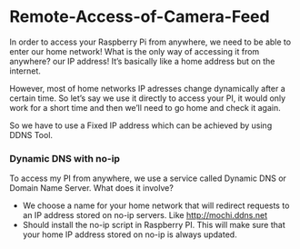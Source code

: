 # Remote-Access-of-Camera-Feed
In order to access your Raspberry Pi from anywhere, we need to be able to enter our home network! What is the only way of accessing it from anywhere? our IP address! It’s basically like a home address but on the internet.

However, most of home networks IP adresses change dynamically after a certain time. So let’s say we use it directly to access your PI, it would only work for a short time and then we’ll need to go home and check it again.

So we have to use a Fixed IP address which can be achieved by using DDNS Tool.
### Dynamic DNS with no-ip
To access my PI from anywhere, we use a service called Dynamic DNS or Domain Name Server. What does it involve?
- We choose a name for your home network that will redirect requests to an IP address stored on no-ip servers. Like http://mochi.ddns.net
- Should install the no-ip script in Raspberry PI. This will make sure that your home IP address stored on no-ip is always updated.
